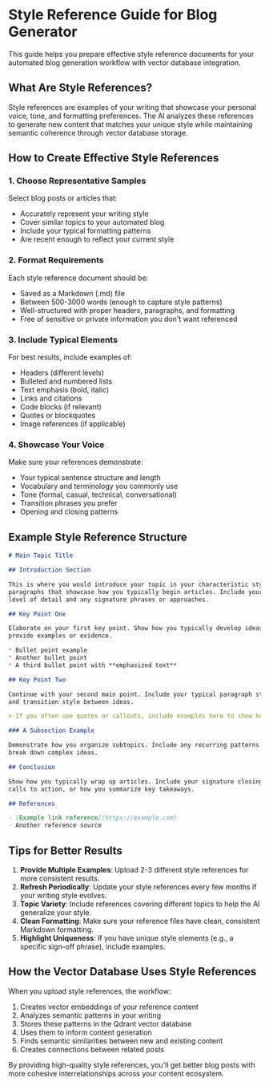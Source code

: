 # Style Reference Guide for Blog Generator

This guide helps you prepare effective style reference documents for your automated blog generation workflow with vector database integration.

## What Are Style References?

Style references are examples of your writing that showcase your personal voice, tone, and formatting preferences. The AI analyzes these references to generate new content that matches your unique style while maintaining semantic coherence through vector database storage.

## How to Create Effective Style References

### 1. Choose Representative Samples

Select blog posts or articles that:
- Accurately represent your writing style
- Cover similar topics to your automated blog
- Include your typical formatting patterns
- Are recent enough to reflect your current style

### 2. Format Requirements

Each style reference document should be:
- Saved as a Markdown (.md) file
- Between 500-3000 words (enough to capture style patterns)
- Well-structured with proper headers, paragraphs, and formatting
- Free of sensitive or private information you don't want referenced

### 3. Include Typical Elements

For best results, include examples of:
- Headers (different levels)
- Bulleted and numbered lists
- Text emphasis (bold, italic)
- Links and citations
- Code blocks (if relevant)
- Quotes or blockquotes
- Image references (if applicable)

### 4. Showcase Your Voice

Make sure your references demonstrate:
- Your typical sentence structure and length
- Vocabulary and terminology you commonly use
- Tone (formal, casual, technical, conversational)
- Transition phrases you prefer
- Opening and closing patterns

## Example Style Reference Structure

```markdown
# Main Topic Title

## Introduction Section

This is where you would introduce your topic in your characteristic style. Write a few 
paragraphs that showcase how you typically begin articles. Include your usual 
level of detail and any signature phrases or approaches.

## Key Point One

Elaborate on your first key point. Show how you typically develop ideas and 
provide examples or evidence.

* Bullet point example
* Another bullet point
* A third bullet point with **emphasized text**

## Key Point Two

Continue with your second main point. Include your typical paragraph structure
and transition style between ideas.

> If you often use quotes or callouts, include examples here to show how you format them.

### A Subsection Example

Demonstrate how you organize subtopics. Include any recurring patterns in how you 
break down complex ideas.

## Conclusion

Show how you typically wrap up articles. Include your signature closing style,
calls to action, or how you summarize key takeaways.

## References

- [Example link reference](https://example.com)
- Another reference source
```

## Tips for Better Results

1. **Provide Multiple Examples**: Upload 2-3 different style references for more consistent results.
2. **Refresh Periodically**: Update your style references every few months if your writing style evolves.
3. **Topic Variety**: Include references covering different topics to help the AI generalize your style.
4. **Clean Formatting**: Make sure your reference files have clean, consistent Markdown formatting.
5. **Highlight Uniqueness**: If you have unique style elements (e.g., a specific sign-off phrase), include examples.

## How the Vector Database Uses Style References

When you upload style references, the workflow:
1. Creates vector embeddings of your reference content
2. Analyzes semantic patterns in your writing
3. Stores these patterns in the Qdrant vector database
4. Uses them to inform content generation
5. Finds semantic similarities between new and existing content
6. Creates connections between related posts

By providing high-quality style references, you'll get better blog posts with more cohesive interrelationships across your content ecosystem. 